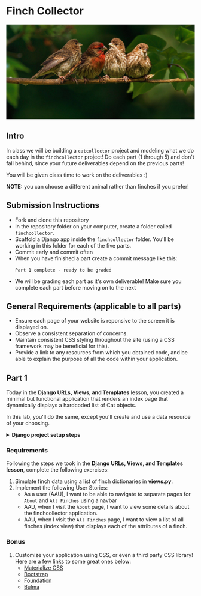 # Finch Collector
<p align="center"><img src="./repo_banner.png" /></p>


## Intro
In class we will be building a `catcollector` project and modeling what we do each day in the `finchcollector` project! Do each part (1 through 5) and don't fall behind, since your future deliverables depend on the previous parts!

You will be given class time to work on the deliverables :)

**NOTE:** you can choose a different animal rather than finches if you prefer!

## Submission Instructions
- Fork and clone this repository
- In the repository folder on your computer, create a folder called `finchcollector`.
- Scaffold a Django app inside the `finchcollector` folder. You'll be working in this folder for each of the five parts.
- Commit early and commit often
- When you have finished a part create a commit message like this:
    ```
    Part 1 complete - ready to be graded
    ```
- We will be grading each part as it's own deliverable! Make sure you complete each part before moving on to the next


## General Requirements (applicable to all parts)
- Ensure each page of your website is reponsive to the screen it is displayed on.
- Observe a consistent separation of concerns.
- Maintain consistent CSS styling throughout the site (using a CSS framework may be beneficial for this).
- Provide a link to any resources from which you obtained code, and be able to explain the purpose of all the code within your application.


## Part 1
Today in the **Django URLs, Views, and Templates** lesson, you created a minimal but functional application that renders an index page that dynamically displays a hardcoded list of Cat objects.

In this lab, you'll do the same, except you'll create and use a data resource of your choosing.

<details>
<summary><strong>Django project setup steps</strong></summary>

**1. Create the database**
```
createdb finchcollector
```

**2. Start the project**
```
django-admin startproject finchcollector
```
or you can use
```
python3 -m django startproject finchcollector
```

**3. Change into the finchcollector directory and open the project in VScode**
```
cd finchcollector
code .
```

**4. Create the app**
```
python3 manage.py startapp main_app
```
> Note: You'll now find a **main_app** folder within the top-level project folder.

**5. Add main_app to the list of INSTALLED_APPS in `settings.py`:**
```python
INSTALLED_APPS = [
	'main_app',
	'django.contrib.admin',
	'django.contrib.auth',
	'django.contrib.contenttypes',
	'django.contrib.sessions',
	'django.contrib.messages',
	'django.contrib.staticfiles',
]
```

**6. Check that your project starts up**
```
python3 manage.py runserver
```

**7. Connecting to the Database**

Earlier we created a dedicated `finchcollector` PostgreSQL database.

A Django project's configuration lives in **settings.py**. Let's update it to use our `finchcollector` database:

```python
DATABASES = {
    'default': {
        'ENGINE': 'django.db.backends.postgresql',
        'NAME': 'finchcollector',
    }
}
```

**8. Apply the pending migrations**
```
python3 manage.py migrate
```

**You should now be setup and ready to go!**
</details>


### Requirements
Following the steps we took in the **Django URLs, Views, and Templates lesson**, complete the following exercises:

1. Simulate finch data using a list of finch dictionaries in **views.py**.
2. Implement the following User Stories:
	- As a user (AAU), I want to be able to navigate to separate pages for `About` and `All Finches` using a navbar
	- AAU, when I visit the `About` page, I want to view some details about the finchcollector application.
	- AAU, when I visit the `All Finches` page, I want to view a list of all finches (index view) that displays each of the attributes of a finch.


### Bonus
1. Customize your application using CSS, or even a third party CSS library! Here are a few links to some great ones below:
	- [Materialize CSS](https://materializecss.com/getting-started.html)
	- [Bootstrap](https://getbootstrap.com/docs/5.3/getting-started/introduction/)
	- [Foundation](https://get.foundation/sites/docs/installation.html)
	- [Bulma](https://bulma.io/documentation/overview/start/)